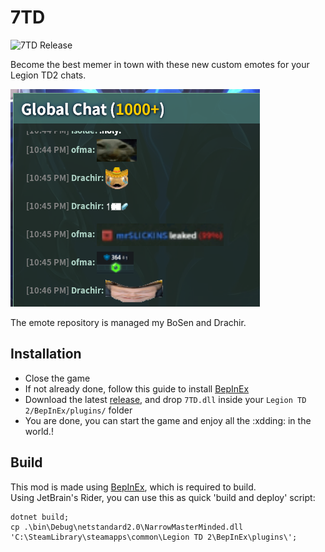 # 7TD
![7TD Release](https://github.com/BoSen29/7TD/actions/workflows/build_release_tag.yml/badge.svg)

Become the best memer in town with these new custom emotes for your Legion TD2 chats. 

![Emotes at work](https://github.com/BoSen29/7TD/blob/main/emote.png?raw=true)

The emote repository is managed my BoSen and Drachir.

## Installation
- Close the game
- If not already done, follow this guide to install [BepInEx](https://github.com/LegionTD2-Modding/.github/wiki/Installation-of-BepInEx)
- Download the latest [release](https://github.com/BoSen29/7TD/releases/latest), and drop `7TD.dll` inside your `Legion TD 2/BepInEx/plugins/` folder
- You are done, you can start the game and enjoy all the :xdding: in the world.!

## Build
This mod is made using [BepInEx](https://github.com/BepInEx/BepInEx), which is required to build.\
Using JetBrain's Rider, you can use this as quick 'build and deploy' script:

```
dotnet build;
cp .\bin\Debug\netstandard2.0\NarrowMasterMinded.dll 'C:\SteamLibrary\steamapps\common\Legion TD 2\BepInEx\plugins\';
```
